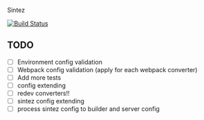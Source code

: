 Sintez

[![Build Status](https://travis-ci.org/frankland/sintez.svg)](https://travis-ci.org/frankland/sintez)

## TODO
- [ ] Environment config validation
- [ ] Webpack config validation (apply for each webpack converter)
- [ ] Add more tests
- [ ] config extending
- [ ] redev converters!!
- [ ] sintez config extending
- [ ] process sintez config to builder and server config
